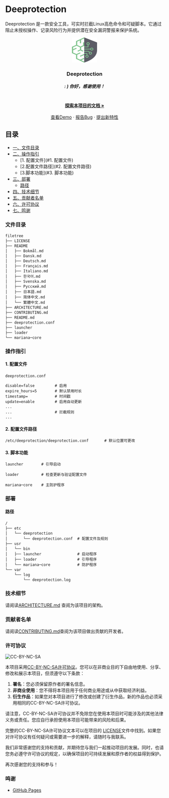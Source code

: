 # Deeprotection

Deeprotection 是一款安全工具，可实时拦截Linux高危命令和可疑脚本。它通过阻止未授权操作、记录风险行为并提供潜在安全漏洞警报来保护系统。

<p align="center">
  <a href="https://github.com/Geekstrange/Deeprotection">
    <img src="images/logo.svg" alt="Logo" width="80" height="80">
  </a>
  <h3 align="center">Deeprotection</h3>
  <h5 align="center">: ) 你好，感谢使用！</h5>
  <p align="center">
    <br />
    <a href="https://github.com/Geekstrange/Deeprotection"><strong>探索本项目的文档 »</strong></a>
    <br />
    <br />
    <a href="https://github.com/Geekstrange/Deeprotection">查看Demo</a>
    ·
    <a href="https://github.com/Geekstrange/Deeprotection/issues">报告Bug</a>
    ·
    <a href="https://github.com/Geekstrange/Deeprotection/issues">提出新特性</a>
  </p>


## 目录

- [一、文件目录](#文件目录)
- [二、操作指引](#操作指引)
  - [1. 配置文件](#1. 配置文件)
  - [2.配置文件路径](#2. 配置文件路径)
  - [3.脚本功能](#3. 脚本功能)
- [三、部署](#部署)
  - [路径](#路径)
- [四、技术细节](#技术细节)
- [五、贡献者名单](#贡献者名单)
- [六、许可协议](#许可协议)  
- [七、鸣谢](#鸣谢)




### 文件目录
```
filetree 
├── LICENSE
├── README
│   ├── Bokmål.md
│   ├── Dansk.md
│   ├── Deutsch.md
│   ├── Français.md
│   ├── Italiano.md
│   ├── 한국어.md
│   ├── Svenska.md
│   ├── Русский.md
│   ├── 日本語.md
│   ├── 简体中文.md
│   └── 繁體中文.md
├── ARCHITECTURE.md
├── CONTRIBUTING.md
├── README.md
├── deeprotection.conf
├── launcher
├── loader
└── mariana─core
```



### 操作指引

#### 1. 配置文件

`deeprotection.conf`

```
disable=false         # 启用
expire_hours=5        # 默认禁用时长
timestamp=            # 时间戳
update=enable         # 启用自动更新
...
...                   # 拦截规则
...
```

#### 2. 配置文件路径

```
/etc/deeprotection/deeprotection.conf		# 默认位置可更改
```

#### 3. 脚本功能

```
launcher        # 引导启动

loader          # 检查更新与验证配置文件

mariana─core    # 主防护程序
```

### 部署

#### 	路径

```
/
├── etc
│   └── deeprotection
│       └── deeprotection.conf  # 配置文件及规则
├── usr
│   └── bin 
│   ├── launcher                # 启动程序
│   ├── loader                  # 引导程序
│   └── mariana─core            # 防护程序
└── var
    └── log
        └── deeprotection.log
```

### 技术细节

请阅读[ARCHITECTURE.md](https://github.com/Geekstrange/Deeprotection/ARCHITECTURE.md) 查阅为该项目的架构。

### 贡献者名单

请阅读[CONTRIBUTING.md](https://github.com/Geekstrange/Deeprotection/CONTRIBUTING.md)查阅为该项目做出贡献的开发者。

### 许可协议

![CC-BY-NC-SA](https://mirrors.creativecommons.org/presskit/buttons/88x31/svg/by-nc-sa.svg)

本项目采用[CC-BY-NC-SA许可协议](https://creativecommons.org/licenses/by-nc-sa/4.0/)。您可以在非商业目的下自由地使用、分享、修改和展示本项目，但须遵守以下条款：

1. **署名**：您必须保留原作者的署名信息。
2. **非商业使用**：您不得将本项目用于任何商业用途或从中获取经济利益。
3. **衍生作品**：如果您对本项目进行了修改或创建了衍生作品，新的作品也必须采用相同的CC-BY-NC-SA许可协议。

请注意，CC-BY-NC-SA许可协议并不免除您在使用本项目时可能涉及的其他法律义务或责任。您应自行承担使用本项目可能带来的风险和后果。

完整的CC-BY-NC-SA许可协议文本可以在项目的 [LICENSE](https://github.com/Geekstrange/Deeprotection/LICENSE)文件中找到。如果您对许可协议有任何疑问或需要进一步的解释，请随时与我联系。

我们非常感谢您的支持和贡献，并期待您与我们一起推动项目的发展。同时，也请您务必遵守许可协议的规定，以确保项目的可持续发展和原作者的权益得到保护。

再次感谢您的支持和参与！

### 鸣谢

- [GitHub Pages](https://pages.github.com)
